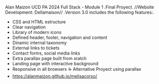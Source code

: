 Alan Maizon UCD PA 2024 Full Stack - Module 1
.Final Proyect.
//Website Development: Dellamaison//
.Version 3.0 includes the following features:.
- CSS and HTML estructure
- Clear navigation
- Library of modern icons
- Defined header, footer, navigation and content
- Dinamic internal taxonomy
- External links to tickets
- Contact forms, social media links
- Extra parallax page built from sratch
- Landing page with interactive background
- Responsive in all browsers
☕
Alternative Proyect using parallax
- https://alanmaizon.github.io/melisacorso/
